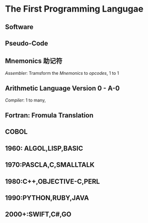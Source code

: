 # The First Programming Langugae

## Software

## Pseudo-Code

## Mnemonics 助记符

*Assembler*: Tramsform the *Mnemonics* to *opcodes*, 1 to 1

## Arithmetic Language Version 0 - A-0

*Compiler*: 1 to many,

## Fortran: Fromula Translation

## COBOL

## 1960: ALGOL,LISP,BASIC

## 1970:PASCLA,C,SMALLTALK

## 1980:C++,OBJECTIVE-C,PERL

## 1990:PYTHON,RUBY,JAVA

## 2000+:SWIFT,C#,GO

